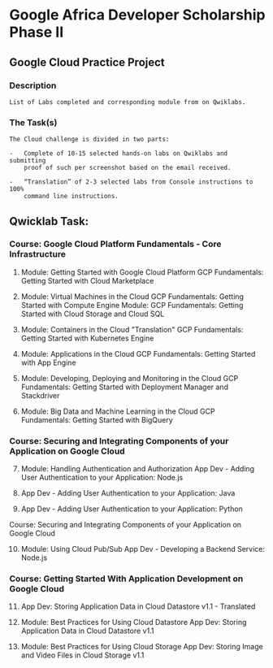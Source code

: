# Google Africa Developer Scholarship Phase II 

## Google Cloud Practice Project 


### Description

    List of Labs completed and corresponding module from on Qwiklabs.

    
### The Task(s)

    The Cloud challenge is divided in two parts:

    -   Complete of 10-15 selected hands-on labs on Qwiklabs and submitting 
        proof of such per screenshot based on the email received.

    -   “Translation” of 2-3 selected labs from Console instructions to 100% 
        command line instructions.


## Qwicklab Task: 

### Course: Google Cloud Platform Fundamentals - Core Infrastructure

1.	Module: Getting Started with Google Cloud Platform
    GCP Fundamentals: Getting Started with Cloud Marketplace

2.	Module: Virtual Machines in the Cloud
    GCP Fundamentals: Getting Started with Compute Engine
    Module: GCP Fundamentals: Getting Started with Cloud Storage and Cloud SQL

3.	Module: Containers in the Cloud "Translation"
    GCP Fundamentals: Getting Started with Kubernetes Engine

4.	Module: Applications in the Cloud
    GCP Fundamentals: Getting Started with App Engine

5.	Module: Developing, Deploying and Monitoring in the Cloud
    GCP Fundamentals: Getting Started with Deployment Manager and Stackdriver


6.	Module: Big Data and Machine Learning in the Cloud
    GCP Fundamentals: Getting Started with BigQuery

### Course: Securing and Integrating Components of your Application on Google Cloud

7.	Module: Handling Authentication and Authorization
    App Dev - Adding User Authentication to your Application: Node.js

8.	App Dev - Adding User Authentication to your Application: Java

9.	App Dev - Adding User Authentication to your Application: Python

Course: Securing and Integrating Components of your Application on Google Cloud

10.	Module: Using Cloud Pub/Sub
    App Dev - Developing a Backend Service: Node.js


### Course: Getting Started With Application Development on Google Cloud 

11.	App Dev: Storing Application Data in Cloud Datastore v1.1 - Translated

12. Module: Best Practices for Using Cloud Datastore
    App Dev: Storing Application Data in Cloud Datastore v1.1

13. Module: Best Practices for Using Cloud Storage
    App Dev: Storing Image and Video Files in Cloud Storage v1.1






